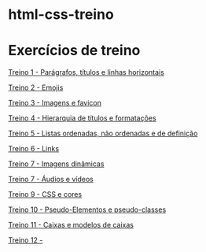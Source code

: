# html-css-treino

<h1>Exercícios de treino</h1>

<a href="https://luisfsdias.github.io/html-css-treino/tr001/index.html">Treino 1 - Parágrafos, títulos e linhas horizontais</a>

<a href="https://luisfsdias.github.io/html-css-treino/tr002/index.html">Treino 2 - Emojis</a>

<a href="https://luisfsdias.github.io/html-css-treino/tr003/index.html">Treino 3 - Imagens e favicon</a>

<a href="https://luisfsdias.github.io/html-css-treino/tr004/index.html">Treino 4 - Hierarquia de títulos e formatações</a>

<a href="https://luisfsdias.github.io/html-css-treino/tr005/index.html">Treino 5 - Listas ordenadas, não ordenadas e de definição</a>

<a href="https://luisfsdias.github.io/html-css-treino/tr006/index.html">Treino 6 - Links</a>

<a href="https://luisfsdias.github.io/html-css-treino/tr007/index.html">Treino 7 - Imagens dinâmicas</a>

<a href="https://luisfsdias.github.io/html-css-treino/tr007/index2.html">Treino 7 - Áudios e vídeos</a>

<a href="https://luisfsdias.github.io/html-css-treino/tr009/index.html">Treino 9 - CSS e cores</a>

<a href="https://luisfsdias.github.io/html-css-treino/tr010/index.html">Treino 10 - Pseudo-Elementos e pseudo-classes</a>

<a href="https://luisfsdias.github.io/html-css-treino/tr011/index.html">Treino 11 - Caixas e modelos de caixas</a>

<a href="https://luisfsdias.github.io/html-css-treino/tr001/index.html">Treino 12 - </a>
 
